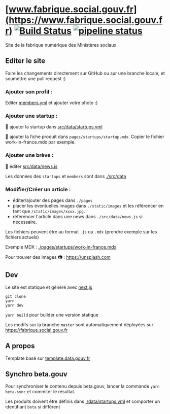# [www.fabrique.social.gouv.fr](https://www.fabrique.social.gouv.fr) [![Build Status](https://travis-ci.com/SocialGouv/socialgouv.github.io.svg?branch=dev)](https://travis-ci.com/SocialGouv/socialgouv.github.io) [![pipeline status](https://gitlab.factory.social.gouv.fr/SocialGouv/socialgouv-github-io/badges/dev/pipeline.svg)](https://gitlab.factory.social.gouv.fr/SocialGouv/socialgouv-github-io/commits/dev)

Site de la fabrique numérique des Ministères sociaux

## Editer le site

Faire les changements directement sur GitHub ou sur une branche locale, et soumettre une pull request :)

### Ajouter son profil :

Editer [members.yml](https://github.com/SocialGouv/socialgouv.github.io/edit/dev/src/data/members.yml) et ajouter votre photo :)

### Ajouter une startup :

📝 ajouter la startup dans [src/data/startups.yml](https://github.com/SocialGouv/socialgouv.github.io/edit/dev/src/data/startups.yml)

📝 ajouter la fiche produit dans `pages/startups/startup.mdx`. Copier le fichier work-in-france.mdx par exemple.

### Ajouter une brève :

📝 éditer [src/data/news.js](https://github.com/SocialGouv/socialgouv.github.io/edit/dev/src/data/news.js)

Les données des `startups` et `members` sont dans [./src/data](./src/data)

### Modifier/Créer un article :

- éditer/ajouter des pages dans `./pages`
- placer les éventuelles images dans `./static/images` et les référencer en tant que `/static/images/xxxx.jpg`.
- référencer l'article dans une news dans `./src/data/news.js` si nécessaire.

Les fichiers peuvent être au format `.js` ou `.mdx` (prendre exemple sur les fichiers actuels)

Exemple MDX : [./pages/startups/work-in-france.mdx](./pages/startups/work-in-france.mdx)

Pour trouver des images 📷 : https://unsplash.com

## Dev

Le site est statique et généré avec [next.js](https://github.com/zeit/next.js)

```
git clone
yarn
yarn dev
```

`yarn build` pour builder une version statique

Les modifs sur la branche `master` sont automatiquement déployées sur https://fabrique.social.gouv.fr

## A propos

Template basé sur [template.data.gouv.fr](https://github.com/etalab/template.data.gouv.fr)

## Synchro beta.gouv

Pour synchroniser le contenu depuis beta.gouv, lancer la commande `yarn beta-sync` et commiter le résultat.

Les produits doivent être définis dans [./data/startups.yml](https://github.com/SocialGouv/www/blob/master/src/data/startups.yml) et comporter un identifiant `beta` si différent

